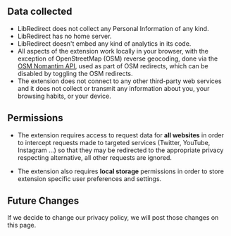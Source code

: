 ## Data collected
* LibRedirect does not collect any Personal Information of any kind.
* LibRedirect has no home server.
* LibRedirect doesn't embed any kind of analytics in its code.
* All aspects of the extension work locally in your browser, with the exception of 
OpenStreetMap (OSM) reverse geocoding, done via the [OSM Nomantim API](https://nominatim.org/release-docs/develop/api/Overview/), 
used as part of OSM redirects, which can be disabled by toggling the OSM redirects.
* The extension does not connect to any other third-party web services and it 
does not collect or transmit any information about you, your browsing habits, 
or your device.

## Permissions
* The extension requires access to request data for **all websites** in order 
to intercept requests made to targeted services (Twitter, YouTube, Instagram ...) so that they may be redirected to the appropriate privacy 
respecting alternative, all other requests are ignored.

* The extension also requires **local storage** permissions in order to store 
extension specific user preferences and settings.

## Future Changes
If we decide to change our privacy policy, we will post those changes on this page.
